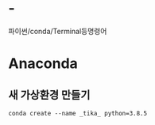 # -
파이썬/conda/Terminal등명령어

# Anaconda
## 새 가상환경 만들기
```
conda create --name _tika_ python=3.8.5
```
